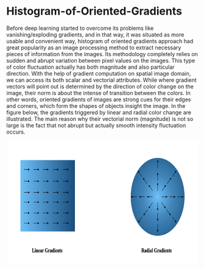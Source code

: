 # Histogram-of-Oriented-Gradients

Before deep learning started to overcome its problems like vanishing/exploding gradients, and in that way, it was situated as more usable and convenient way, histogram of oriented gradients approach had great popularity as an image processing method to extract necessary pieces of information from the images. Its methodology completely relies on sudden and abrupt variation between pixel values on the images. This type of color fluctuation actually has both magnitude and also particular direction. With the help of gradient computation on spatial image domain, we can access its both scalar and vectorial attributes. While where gradient vectors will point out is determined by the direction of color change on the image, their norm is about the intense of transition between the colors. In other words, oriented gradients of images are strong cues for their edges and corners, which form the shapes of objects insight the image. In the figure below, the gradients triggered by linear and radial color change are illustrated. The main reason why their vectorial norm (magnitude) is not so large is the fact that not abrupt but actually smooth intensity fluctuation occurs. 

<p align="center">
  <img src="https://github.com/GoktugGuvercin/Histogram-of-Oriented-Gradients/blob/main/images/image%20gradients.png" width="500" height="324" />
</p>

